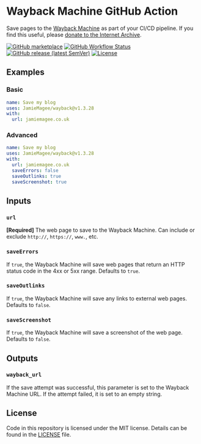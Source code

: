 # Wayback Machine GitHub Action

Save pages to the [Wayback Machine](https://web.archive.org/) as part of your CI/CD pipeline. If you find this useful, please [donate to the Internet Archive](https://archive.org/donate/).

[![GitHub marketplace](https://img.shields.io/badge/marketplace-wayback--machine-green?style=for-the-badge&logo=github)](https://github.com/marketplace/actions/wayback-machine)
[![GitHub Workflow Status](https://img.shields.io/github/workflow/status/JamieMagee/wayback/build?style=for-the-badge)](https://github.com/JamieMagee/wayback/actions?query=workflow%3Abuild)
[![GitHub release (latest SemVer)](https://img.shields.io/github/v/release/JamieMagee/wayback?style=for-the-badge)](https://github.com/JamieMagee/wayback/releases/latest)
[![License](https://img.shields.io/github/license/JamieMagee/wayback?style=for-the-badge)](https://github.com/JamieMagee/wayback/blob/main/LICENSE)

## Examples

### Basic

```yaml
name: Save my blog
uses: JamieMagee/wayback@v1.3.28
with:
  url: jamiemagee.co.uk
```

### Advanced

```yaml
name: Save my blog
uses: JamieMagee/wayback@v1.3.28
with:
  url: jamiemagee.co.uk
  saveErrors: false
  saveOutlinks: true
  saveScreenshot: true
```

## Inputs

### `url`

**[Required]** The web page to save to the Wayback Machine. Can include or exclude `http://`, `https://`, `www.`, etc.

### `saveErrors`

If `true`, the Wayback Machine will save web pages that return an HTTP status code in the 4xx or 5xx range. Defaults to `true`.

### `saveOutlinks`

If `true`, the Wayback Machine will save any links to external web pages. Defaults to `false`.

### `saveScreenshot`

If `true`, the Wayback Machine will save a screenshot of the web page. Defaults to `false`.

## Outputs

### `wayback_url`

If the save attempt was successful, this parameter is set to the Wayback Machine URL. If the attempt failed, it is set to an empty string.

## License

Code in this repository is licensed under the MIT license. Details can be found in the [LICENSE](https://github.com/JamieMagee/wayback/blob/main/LICENSE) file.
